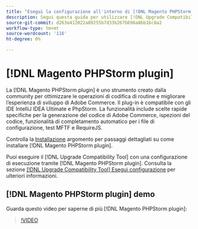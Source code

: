 ```yaml
---
title: "Esegui la configurazione all'interno di [!DNL Magento PHPStorm plugin]"
description: Segui questa guida per utilizzare [!DNL Upgrade Compatibility Tool] all'interno del [!DNL Magento PHPStorm plugin].
source-git-commit: d263e412022a89255b7d33b267b696a8bb1bc8a2
workflow-type: tm+mt
source-wordcount: '116'
ht-degree: 0%

---
```



# [!DNL Magento PHPStorm plugin]

La [!DNL Magento PHPStorm plugin] è uno strumento creato dalla community per ottimizzare le operazioni di codifica di routine e migliorare l’esperienza di sviluppo di Adobe Commerce. Il plug-in è compatibile con gli IDE IntelliJ IDEA Ultimate e PhpStorm. La funzionalità include scelte rapide specifiche per la generazione del codice di Adobe Commerce, ispezioni del codice, funzionalità di completamento automatico per i file di configurazione, test MFTF e RequireJS.

Controlla la [Installazione](https://developer.adobe.com/commerce/php/best-practices/phpstorm/install/) argomento per passaggi dettagliati su come installare [!DNL Magento PHPStorm plugin].

Puoi eseguire il [!DNL Upgrade Compatibility Tool] con una configurazione di esecuzione tramite [!DNL Magento PHPStorm plugin]. Consulta la sezione [[!DNL Upgrade Compatibility Tool] Esegui configurazione](https://developer.adobe.com/commerce/php/best-practices/phpstorm/run-configuration/) per ulteriori informazioni.

## [!DNL Magento PHPStorm plugin] demo

Guarda questo video per saperne di più [!DNL Magento PHPStorm plugin]:

>[!VIDEO](https://video.tv.adobe.com/v/340150?quality=12)
